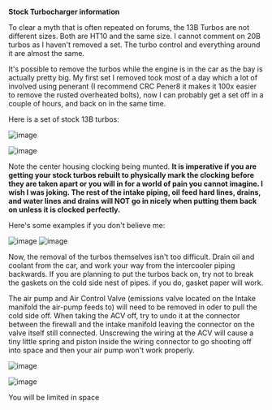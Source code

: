 **Stock Turbocharger information**

To clear a myth that is often repeated on forums, the 13B Turbos are not different sizes. Both are HT10 and the same size. I cannot comment on 20B turbos as I haven't removed a set. The turbo control and everything around it are almost the same.

It's possible to remove the turbos while the engine is in the car as the bay is actually pretty big. My first set I removed took most of a day which a lot of involved using penerant (I recommend CRC Pener8 it makes it 100x easier to remove the rusted overheated bolts), now I can probably get a set off in a couple of hours, and back on in the same time.

Here is a set of stock 13B turbos:

![image](https://github.com/drbluetongue/eunoscosmo/assets/12694883/16ae5426-edac-42f6-aa3b-d299bec80b6d)

![image](https://github.com/drbluetongue/eunoscosmo/assets/12694883/70fd5ad0-4ca4-4e02-b59b-712176038955)


Note the center housing clocking being munted. **It is imperative if you are getting your stock turbos rebuilt to physically mark the clocking before they are taken apart or you will in for a world of pain you cannot imagine. I wish I was joking. The rest of the intake piping, oil feed hard lines, drains, and water lines and drains will NOT go in nicely when putting them back on unless it is clocked perfectly.**

Here's some examples if you don't believe me:

![image](https://github.com/drbluetongue/eunoscosmo/assets/12694883/6054666c-8f11-41f8-8ddf-84b6691d4288)
![image](https://github.com/drbluetongue/eunoscosmo/assets/12694883/91c26fc5-0daa-4ad8-9c73-c40239b99dd4)

Now, the removal of the turbos themselves isn't too difficult. Drain oil and coolant from the car, and work your way from the intercooler piping backwards. If you are planning to put the turbos back on, try not to break the gaskets on the cold side nest of pipes. if you do, gasket paper will work.

The air pump and Air Control Valve (emissions valve located on the Intake manifold the air-pump feeds to) will need to be removed in oder to pull the cold side off. When taking the ACV off, try to undo it at the connector between the firewall and the intake manifold leaving the connector on the valve itself still connected. Unscrewing the wiring at the ACV will cause a tiny little spring and piston inside the wiring connector to go shooting off into space and then your air pump won't work properly.

![image](https://github.com/drbluetongue/eunoscosmo/assets/12694883/0d984206-5503-4f03-9c4b-2d814ba14afa)

![image](https://github.com/drbluetongue/eunoscosmo/assets/12694883/174be7e4-b32d-428e-b720-0321a1bd5876)


You will be limited in space 

